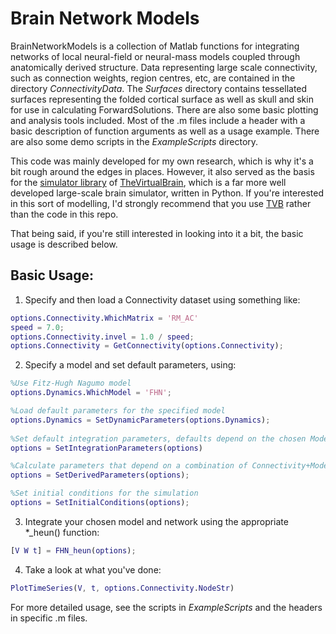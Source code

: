 # Brain Network Models

BrainNetworkModels is a collection of Matlab functions for integrating networks
of local neural-field or neural-mass models coupled through anatomically
derived structure. Data representing large scale connectivity, such as
connection weights, region centres, etc, are contained in the directory
*ConnectivityData*. The *Surfaces* directory contains tessellated surfaces
representing the folded cortical surface as well as skull and skin for use in 
calculating ForwardSolutions. There are also some basic plotting and analysis
tools included. Most of the .m files include a header with a basic description
of function arguments as well as a usage example. There are also some demo
scripts in the *ExampleScripts* directory.

This code was mainly developed for my own research, which is why it's a bit 
rough around the edges in places. However, it also served as the basis for the 
[simulator library](https://github.com/the-virtual-brain/scientific_library) 
of [TheVirtualBrain](https://github.com/the-virtual-brain/), which is a far
more well developed large-scale brain simulator, written in Python. If you're 
interested in this sort of modelling, I'd strongly recommend that you use 
[TVB](https://github.com/the-virtual-brain/) rather than the code in this repo.

That being said, if you're still interested in looking into it a bit, the basic
usage is described below.


## Basic Usage:

1) Specify and then load a Connectivity dataset using something like:
```Matlab
options.Connectivity.WhichMatrix = 'RM_AC'
speed = 7.0;
options.Connectivity.invel = 1.0 / speed;
options.Connectivity = GetConnectivity(options.Connectivity);
```

2) Specify a model and set default parameters, using:
```Matlab
%Use Fitz-Hugh Nagumo model
options.Dynamics.WhichModel = 'FHN';

%Load default parameters for the specified model
options.Dynamics = SetDynamicParameters(options.Dynamics);
 
%Set default integration parameters, defaults depend on the chosen Model.
options = SetIntegrationParameters(options)

%Calculate parameters that depend on a combination of Connectivity+Model+Integration
options = SetDerivedParameters(options);

%Set initial conditions for the simulation
options = SetInitialConditions(options);
```

3) Integrate your chosen model and network using the appropriate *_heun()
 function:
```Matlab
[V W t] = FHN_heun(options);
```

4) Take a look at what you've done:
```Matlab
PlotTimeSeries(V, t, options.Connectivity.NodeStr)
```

For more detailed usage, see the scripts in *ExampleScripts* and the headers in
specific .m files.
